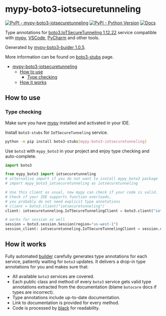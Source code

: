 # mypy-boto3-iotsecuretunneling

[![PyPI - mypy-boto3-iotsecuretunneling](https://img.shields.io/pypi/v/mypy-boto3-iotsecuretunneling.svg?color=blue)](https://pypi.org/project/mypy-boto3-iotsecuretunneling)
[![PyPI - Python Version](https://img.shields.io/pypi/pyversions/mypy-boto3-iotsecuretunneling.svg?color=blue)](https://pypi.org/project/mypy-boto3-iotsecuretunneling)
[![Docs](https://img.shields.io/readthedocs/mypy-boto3-builder.svg?color=blue)](https://mypy-boto3-builder.readthedocs.io/)

Type annotations for
[boto3.IoTSecureTunneling 1.12.22](https://boto3.amazonaws.com/v1/documentation/api/1.12.22/reference/services/iotsecuretunneling.html#IoTSecureTunneling) service
compatible with [mypy](https://github.com/python/mypy), [VSCode](https://code.visualstudio.com/),
[PyCharm](https://www.jetbrains.com/pycharm/) and other tools.

Generated by [mypy-boto3-buider 1.0.5](https://github.com/vemel/mypy_boto3_builder).

More information can be found on [boto3-stubs](https://pypi.org/project/boto3-stubs/) page.

- [mypy-boto3-iotsecuretunneling](#mypy-boto3-iotsecuretunneling)
  - [How to use](#how-to-use)
    - [Type checking](#type-checking)
  - [How it works](#how-it-works)

## How to use

### Type checking

Make sure you have [mypy](https://github.com/python/mypy) installed and activated in your IDE.

Install `boto3-stubs` for `IoTSecureTunneling` service.

```bash
python -m pip install boto3-stubs[mypy-boto3-iotsecuretunneling]
```

Use `boto3` with `mypy_boto3` in your project and enjoy type checking and auto-complete.

```python
import boto3

from mypy_boto3 import iotsecuretunneling
# alternative import if you do not want to install mypy_boto3 package
# import mypy_boto3_iotsecuretunneling as iotsecuretunneling

# Use this client as usual, now mypy can check if your code is valid.
# Check if your IDE supports function overloads,
# you probably do not need explicit type annotations
# client = boto3.client("iotsecuretunneling")
client: iotsecuretunneling.IoTSecureTunnelingClient = boto3.client("iotsecuretunneling")

# works for session as well
session = boto3.session.Session(region="us-west-1")
session_client: iotsecuretunneling.IoTSecureTunnelingClient = session.client("iotsecuretunneling")

```

## How it works

Fully automated [builder](https://github.com/vemel/mypy_boto3_builder) carefully generates
type annotations for each service, patiently waiting for `boto3` updates. It delivers
a drop-in type annotations for you and makes sure that:

- All available `boto3` services are covered.
- Each public class and method of every `boto3` service gets valid type annotations
  extracted from the documentation (blame `botocore` docs if types are incorrect).
- Type annotations include up-to-date documentation.
- Link to documentation is provided for every method.
- Code is processed by [black](https://github.com/psf/black) for readability.